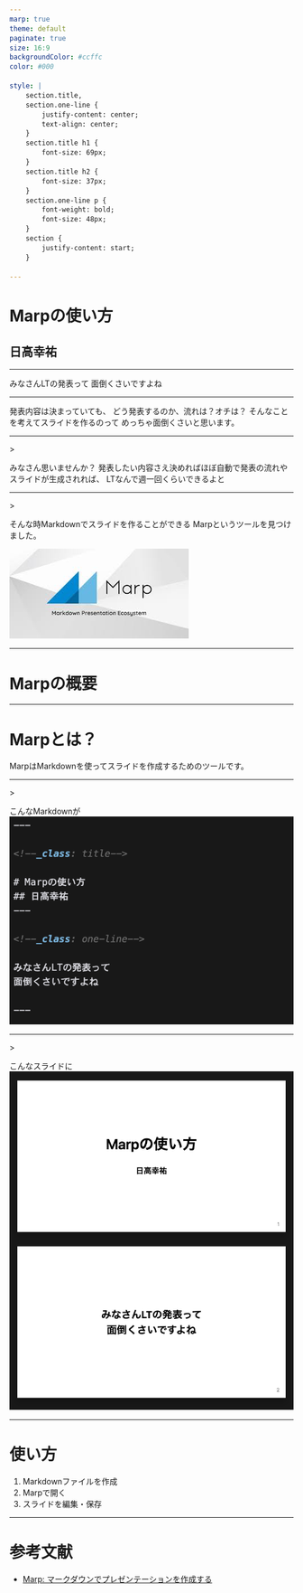 ```yaml
---
marp: true
theme: default
paginate: true
size: 16:9
backgroundColor: #ccffc
color: #000

style: |
    section.title,
    section.one-line {
        justify-content: center;
        text-align: center;
    }
    section.title h1 {
        font-size: 69px;
    }
    section.title h2 {
        font-size: 37px;
    }
    section.one-line p {
        font-weight: bold;
        font-size: 48px;
    }
    section {
        justify-content: start;
    }

---
```


<!--_class: title-->

# Marpの使い方
## 日高幸祐
---

<!--_class: one-line-->

みなさんLTの発表って
面倒くさいですよね

---

<!--_class: one-line-->
 発表内容は決まっていても、
 どう発表するのか、流れは？オチは？
 そんなことを考えてスライドを作るのって
 めっちゃ面倒くさいと思います。

---

<!--_class: one-line-->>

みなさん思いませんか？
発表したい内容さえ決めればほぼ自動で発表の流れやスライドが生成されれば、
LTなんで週一回くらいできるよと

---

<!--_class: one-line-->>

そんな時Markdownでスライドを作ることができる
Marpというツールを見つけました。

![width:500px](./images/Marp_logo.jpeg)

---

<!--_class: title-->
# Marpの概要

---
# Marpとは？

MarpはMarkdownを使ってスライドを作成するためのツールです。

---

<!--_class: one-line-->>

こんなMarkdownが
![](./images/Marp_Markdown_sample.png)

---

<!--_class: one-line-->>

こんなスライドに
![height:600px](./images/Marp_Slide_sample.png)

---

# 使い方

1. Markdownファイルを作成
2. Marpで開く
3. スライドを編集・保存

---

# 参考文献
* [Marp: マークダウンでプレゼンテーションを作成する](https://qiita.com/piyonakajima/items/1084e2f2ba765e855271?utm_campaign=post_article&utm_medium=twitter&utm_source=twitter_share)